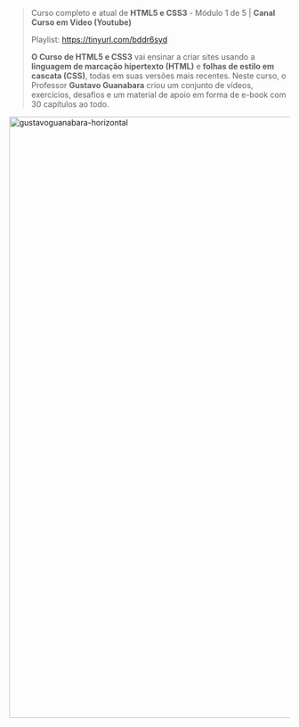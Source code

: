 > Curso completo e atual de **HTML5 e CSS3** - Módulo 1 de 5 | **Canal Curso em Vídeo (Youtube)**
>
> Playlist: https://tinyurl.com/bddr6syd
>
 > **O Curso de HTML5 e CSS3** vai ensinar a criar sites usando a **linguagem de marcação hipertexto (HTML)** e **folhas de estilo em cascata (CSS)**, todas em suas versões mais recentes. Neste curso, o Professor **Gustavo Guanabara** criou um conjunto de vídeos, exercícios, desafios e um material de apoio em forma de e-book com 30 capítulos ao todo. 

<img width="1920" height="1080" alt="gustavoguanabara-horizontal" src="https://github.com/user-attachments/assets/0b907576-6b02-4cdf-852f-58888f1daef9" />
